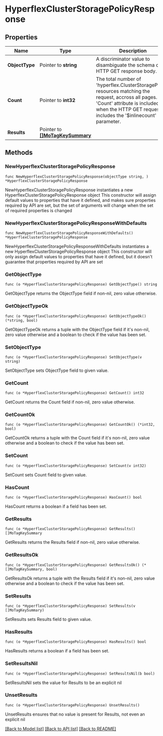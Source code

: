 # HyperflexClusterStoragePolicyResponse

## Properties

Name | Type | Description | Notes
------------ | ------------- | ------------- | -------------
**ObjectType** | Pointer to **string** | A discriminator value to disambiguate the schema of a HTTP GET response body. | 
**Count** | Pointer to **int32** | The total number of &#39;hyperflex.ClusterStoragePolicy&#39; resources matching the request, accross all pages. The &#39;Count&#39; attribute is included when the HTTP GET request includes the &#39;$inlinecount&#39; parameter. | [optional] 
**Results** | Pointer to [**[]MoTagKeySummary**](mo.TagKeySummary.md) |  | [optional] 

## Methods

### NewHyperflexClusterStoragePolicyResponse

`func NewHyperflexClusterStoragePolicyResponse(objectType string, ) *HyperflexClusterStoragePolicyResponse`

NewHyperflexClusterStoragePolicyResponse instantiates a new HyperflexClusterStoragePolicyResponse object
This constructor will assign default values to properties that have it defined,
and makes sure properties required by API are set, but the set of arguments
will change when the set of required properties is changed

### NewHyperflexClusterStoragePolicyResponseWithDefaults

`func NewHyperflexClusterStoragePolicyResponseWithDefaults() *HyperflexClusterStoragePolicyResponse`

NewHyperflexClusterStoragePolicyResponseWithDefaults instantiates a new HyperflexClusterStoragePolicyResponse object
This constructor will only assign default values to properties that have it defined,
but it doesn't guarantee that properties required by API are set

### GetObjectType

`func (o *HyperflexClusterStoragePolicyResponse) GetObjectType() string`

GetObjectType returns the ObjectType field if non-nil, zero value otherwise.

### GetObjectTypeOk

`func (o *HyperflexClusterStoragePolicyResponse) GetObjectTypeOk() (*string, bool)`

GetObjectTypeOk returns a tuple with the ObjectType field if it's non-nil, zero value otherwise
and a boolean to check if the value has been set.

### SetObjectType

`func (o *HyperflexClusterStoragePolicyResponse) SetObjectType(v string)`

SetObjectType sets ObjectType field to given value.


### GetCount

`func (o *HyperflexClusterStoragePolicyResponse) GetCount() int32`

GetCount returns the Count field if non-nil, zero value otherwise.

### GetCountOk

`func (o *HyperflexClusterStoragePolicyResponse) GetCountOk() (*int32, bool)`

GetCountOk returns a tuple with the Count field if it's non-nil, zero value otherwise
and a boolean to check if the value has been set.

### SetCount

`func (o *HyperflexClusterStoragePolicyResponse) SetCount(v int32)`

SetCount sets Count field to given value.

### HasCount

`func (o *HyperflexClusterStoragePolicyResponse) HasCount() bool`

HasCount returns a boolean if a field has been set.

### GetResults

`func (o *HyperflexClusterStoragePolicyResponse) GetResults() []MoTagKeySummary`

GetResults returns the Results field if non-nil, zero value otherwise.

### GetResultsOk

`func (o *HyperflexClusterStoragePolicyResponse) GetResultsOk() (*[]MoTagKeySummary, bool)`

GetResultsOk returns a tuple with the Results field if it's non-nil, zero value otherwise
and a boolean to check if the value has been set.

### SetResults

`func (o *HyperflexClusterStoragePolicyResponse) SetResults(v []MoTagKeySummary)`

SetResults sets Results field to given value.

### HasResults

`func (o *HyperflexClusterStoragePolicyResponse) HasResults() bool`

HasResults returns a boolean if a field has been set.

### SetResultsNil

`func (o *HyperflexClusterStoragePolicyResponse) SetResultsNil(b bool)`

 SetResultsNil sets the value for Results to be an explicit nil

### UnsetResults
`func (o *HyperflexClusterStoragePolicyResponse) UnsetResults()`

UnsetResults ensures that no value is present for Results, not even an explicit nil

[[Back to Model list]](../README.md#documentation-for-models) [[Back to API list]](../README.md#documentation-for-api-endpoints) [[Back to README]](../README.md)


